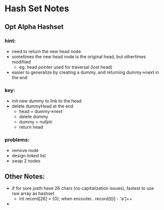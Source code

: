 # Hash Set Notes

## Opt Alpha Hashset
### hint:
* need to return the new head node
* sometimes the new head node is the original head, but othertimes modifiied
  * eg. head pointer used for traversal (lost head)
* easier to generalize by creating a dummy, and returning dummy->next in the end
### key:
* init new dummy to link to the head
* delete dummyHead at the end
  * head = dummy->next
  * delete dummy
  * dummy = nullptr
  * return head
### problems:
  * remove node
  * design linked list
  * swap 2 nodes
 
## Other Notes:
* if for sure justh have 26 chars (no capitalization issues), fastest to use raw array as hashset
  * int record[26] = {0}; when encouter.. record[t[i] - 'a']++
*  
  